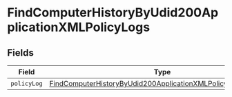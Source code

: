 # FindComputerHistoryByUdid200ApplicationXMLPolicyLogs


## Fields

| Field                                                                                                                                                     | Type                                                                                                                                                      | Required                                                                                                                                                  | Description                                                                                                                                               |
| --------------------------------------------------------------------------------------------------------------------------------------------------------- | --------------------------------------------------------------------------------------------------------------------------------------------------------- | --------------------------------------------------------------------------------------------------------------------------------------------------------- | --------------------------------------------------------------------------------------------------------------------------------------------------------- |
| `policyLog`                                                                                                                                               | [FindComputerHistoryByUdid200ApplicationXMLPolicyLogsPolicyLog](../../models/operations/findcomputerhistorybyudid200applicationxmlpolicylogspolicylog.md) | :heavy_minus_sign:                                                                                                                                        | N/A                                                                                                                                                       |